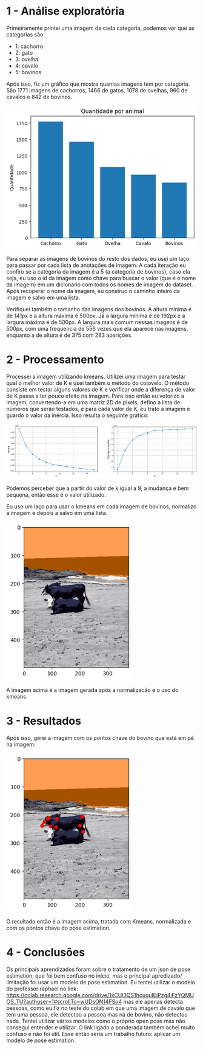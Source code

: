 # 1 - Análise exploratória
Primeiramente printei uma imagem de cada categoria, podemos ver que as categorias são:
 - 1: cachorro
 - 2: gato
 - 3: ovelha
 - 4: cavalo
 - 5: bovinos

Após isso, fiz um gráfico que mostra quantas imagens tem por categoria. São 1771 imagens de cachorros, 1466 de gatos, 1078 de ovelhas, 960 de cavalos e 842 de bovinos.

!["Gráfico bovinos"](./quantidadeAnimal.png)

Para separar as imagens de bovinos do resto dos dados, eu usei um laço para passar por cada lista de anotações de imagem. A cada iteração eu confiro se a categoria da imagem é a 5 (a categoria de bovinos), caso ela seja, eu uso o id da imagem como chave para buscar o valor (que é o nome da imagem) em um dicionário com todos os nomes de imagem do dataset. Após recuperar o nome da imagem, eu construo o caminho inteiro da imagem e salvo em uma lista.

Verifiquei também o tamanho das imagens dos bovinos. A altura mínima é de 141px e a altura máxima é 500px. Já a largura mínima é de 192px e a largura máxima é de 500px. A largura mais comum nessas imagens é de 500px, com uma frequencia de 556 vezes que ela aparece nas imagens, enquanto a de altura é de 375 com 283 aparições.

# 2 - Processamento

Processei a imagem utilizando kmeans. Utilizei uma imagem para testar qual o melhor valor de K e usei também o método do cotovelo. O método consiste em testar alguns valores de K e verificar onde a diferença de valor de K passa a ter pouco efeito na imagem. Para isso então eu vetorizo a imagem, convertendo-a em uma matriz 2D de pixels, defino a lista de números que serão testados, e para cada valor de K, eu trato a imagem e guardo o valor da inércia. Isso resulta o seguinte gráfico:<br>

!["Gráfico Kmeans"](./kmeans.png)

Podemos perceber que a partir do valor de k igual a 9, a mudança é bem pequena, então esse é o valor utilizado.

Eu uso um laço para usar o kmeans em cada imagem de bovinos, normalizo a imagem e depois a salvo em uma lista.<br>

!["Gráfico Kmeans"](./imagemComKmeans.png)

A imagem acima é a imagem gerada após a normalizacão e o uso do kmeans.

# 3 - Resultados

Após isso, gerei a imagem com os pontos chave do bovino que está em pé na imagem:

!["Gráfico Kmeans"](./imagemComPontos.png)

O resultado então é a imagem acima, tratada com Kmeans, normalizada e com os pontos chave do pose estimation.

# 4 - Conclusões

Os principais aprendizados foram sobre o tratamento de um json de pose estimation, que foi bem confuso no início, mas o principal apredizado/ limitação foi usar um modelo de pose estimation. Eu tentei utilizar o modelo do professor raphael no link: https://colab.research.google.com/drive/1xCUl3QS1hcugulEjPzg4iFzYQMUOS_TU?authuser=1#scrollTo=wUDsON14FSo4
mas ele apenas detecta pessoas, como eu fiz no teste do colab em que uma imagem de cavalo que tem uma pessoa, ele detectou a pessoa mas na de bovino, não detectou nada. Tentei utilizar vários modelos como o próprio open pose mas não consegui entender e utilizar. O link ligado a ponderada também achei muito confuso e não foi útil. Esse então seria um trabalho futuro: aplicar um modelo de pose estimation.